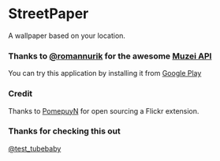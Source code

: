 # StreetPaper
A wallpaper based on your location.

### Thanks to [@romannurik](https://twitter.com/romannurik) for the awesome [Muzei API](https://github.com/romannurik/muzei)

You can try this application by installing it from [Google Play](https://play.google.com/store/apps/details?id=com.test.tube.baby.streetpaper.app)

### Credit
Thanks to [PomepuyN](https://github.com/PomepuyN/muzei-flickr) for open sourcing a Flickr extension.

### Thanks for checking this out
[@test_tubebaby](https://twitter.com/test_tubebaby)